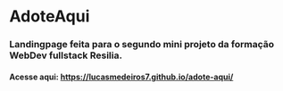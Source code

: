 # AdoteAqui

### Landingpage feita para o segundo mini projeto da formação WebDev fullstack Resilia.

#### Acesse aqui: https://lucasmedeiros7.github.io/adote-aqui/
